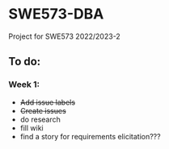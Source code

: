 # SWE573-DBA
Project for SWE573 2022/2023-2

## To do:
### Week 1:
- ~~Add  issue labels~~
- ~~Create issues~~
- do research
- fill wiki
- find a story for requirements elicitation???
